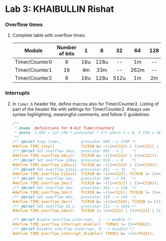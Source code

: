 # Lab 3: KHAIBULLIN Rishat

### Overflow times

1. Complete table with overflow times.

   | **Module** | **Number of bits** | **1** | **8** | **32** | **64** | **128** | **256** | **1024** |
   | :-: | :-: | :-: | :-: | :-: | :-: | :-: | :-: | :-: |
   | Timer/Counter0 | 8  | 16u | 128u | -- | 1m | -- | 4m | 16m |
   | Timer/Counter1 | 16 |  4m   |  33m    | -- | 262m | -- | 1 | 42|
   | Timer/Counter2 | 8  |  16u  |  128u    |  512u  | 1m |  2m  | 4m | 16m |

### Interrupts

2. In `timer.h` header file, define macros also for Timer/Counter2. Listing of part of the header file with settings for Timer/Counter2. Always use syntax highlighting, meaningful comments, and follow C guidelines:

   
   ```c
   /**
    * @name  Definitions for 8-bit Timer/Counter2
    * @note  t_OVF = 1/F_CPU * prescaler * 2^n where n = 8, F_CPU = 16 MHz
    */
   /** @brief Stop timer,         prescaler 000 --> STOP */
   #define TIM2_stop()            TCCR2B &= ~((1<<CS22) | (1<<CS21) | (1<<CS20));
   /** @brief Set overflow 16us,  prescaler 001 --> 1    */
   #define TIM2_overflow_16us()   TCCR2B &= ~((1<<CS22) | (1<<CS21)); TCCR2B |= (1<<CS20);
   /** @brief Set overflow 128us, prescaler 010 --> 8    */
   #define TIM2_overflow_128us()  TCCR2B &= ~((1<<CS22) | (1<<CS20)); TCCR2B |= (1<<CS21);
   /** @brief Set overflow 512us, prescaler 011 --> 32   */
   #define TIM2_overflow_512us()  TCCR2B &= ~(1<<CS22); TCCR2B |= (1<<CS21) | (1<<CS20);
   /** @brief Set overflow 1ms,   prescaler 100 --> 64   */
   #define TIM2_overflow_1ms()    TCCR2B &= ~((1<<CS21) | (1<<CS20)); TCCR2B |= (1<<CS22);
   /** @brief Set overflow 2ms,   prescaler 101 --> 128  */
   #define TIM2_overflow_2ms()    TCCR2B &= ~(1<<CS21); TCCR2B |= (1<<CS22) | (1<<CS20);
   /** @brief Set overflow 4ms,   prescaler 110 --> 256  */
   #define TIM2_overflow_4ms()    TCCR2B &= ~((1<<CS20); TCCR2B |= ((1<<CS22)| (1<<CS21));;
   /** @brief Set overflow 16,s,  prescaler 111 --> 1024 */
   #define TIM2_overflow_16ms()   TCCR2B |= (1<<CS22) | (1<<CS21) | (1<<CS20);
   
   /** @brief Enable overflow interrupt,  1 --> enable */
   #define TIM2_overflow_interrupt_enable()  TIMSK2 |= (1<<TOIE2);
   /** @brief Disable overflow interrupt, 0 --> disable */
   #define TIM2_overflow_interrupt_disable() TIMSK2 &= ~(1<<TOIE2);
   
   ```
